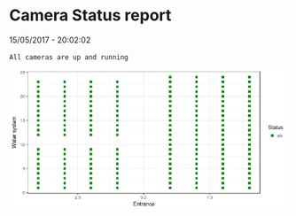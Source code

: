 Camera Status report
================
15/05/2017 - 20:02:02

    All cameras are up and running

![](camreport_files/figure-markdown_github/unnamed-chunk-2-1.png)
